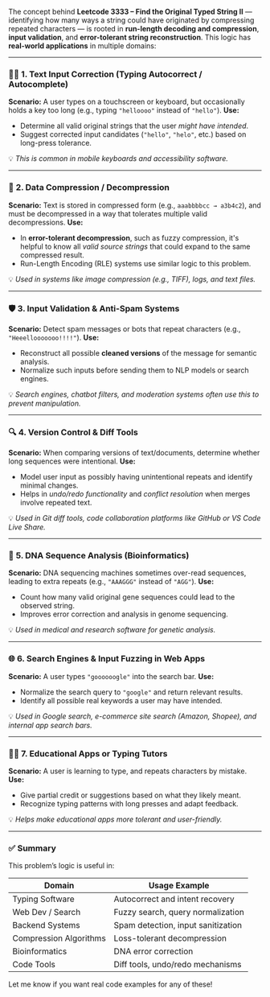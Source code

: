 The concept behind **Leetcode 3333 – Find the Original Typed String II** — identifying how many ways a string could have originated by compressing repeated characters — is rooted in **run-length decoding and compression**, **input validation**, and **error-tolerant string reconstruction**. This logic has **real-world applications** in multiple domains:

---

### 🧑‍💻 **1. Text Input Correction (Typing Autocorrect / Autocomplete)**

**Scenario:** A user types on a touchscreen or keyboard, but occasionally holds a key too long (e.g., typing `"helloooo"` instead of `"hello"`).
**Use:**

* Determine all valid original strings that the user *might have intended*.
* Suggest corrected input candidates (`"hello"`, `"helo"`, etc.) based on long-press tolerance.

💡 *This is common in mobile keyboards and accessibility software.*

---

### 🧾 **2. Data Compression / Decompression**

**Scenario:** Text is stored in compressed form (e.g., `aaabbbbcc → a3b4c2`), and must be decompressed in a way that tolerates multiple valid decompressions.
**Use:**

* In **error-tolerant decompression**, such as fuzzy compression, it's helpful to know all *valid source strings* that could expand to the same compressed result.
* Run-Length Encoding (RLE) systems use similar logic to this problem.

💡 *Used in systems like image compression (e.g., TIFF), logs, and text files.*

---

### 🛡️ **3. Input Validation & Anti-Spam Systems**

**Scenario:** Detect spam messages or bots that repeat characters (e.g., `"Heeellooooooo!!!!"`).
**Use:**

* Reconstruct all possible **cleaned versions** of the message for semantic analysis.
* Normalize such inputs before sending them to NLP models or search engines.

💡 *Search engines, chatbot filters, and moderation systems often use this to prevent manipulation.*

---

### 🔍 **4. Version Control & Diff Tools**

**Scenario:** When comparing versions of text/documents, determine whether long sequences were intentional.
**Use:**

* Model user input as possibly having unintentional repeats and identify minimal changes.
* Helps in *undo/redo functionality* and *conflict resolution* when merges involve repeated text.

💡 *Used in Git diff tools, code collaboration platforms like GitHub or VS Code Live Share.*

---

### 🧬 **5. DNA Sequence Analysis (Bioinformatics)**

**Scenario:** DNA sequencing machines sometimes over-read sequences, leading to extra repeats (e.g., `"AAAGGG"` instead of `"AGG"`).
**Use:**

* Count how many valid original gene sequences could lead to the observed string.
* Improves error correction and analysis in genome sequencing.

💡 *Used in medical and research software for genetic analysis.*

---

### 🌐 **6. Search Engines & Input Fuzzing in Web Apps**

**Scenario:** A user types `"goooooogle"` into the search bar.
**Use:**

* Normalize the search query to `"google"` and return relevant results.
* Identify all possible real keywords a user may have intended.

💡 *Used in Google search, e-commerce site search (Amazon, Shopee), and internal app search bars.*

---

### 🧑‍🏫 **7. Educational Apps or Typing Tutors**

**Scenario:** A user is learning to type, and repeats characters by mistake.
**Use:**

* Give partial credit or suggestions based on what they likely meant.
* Recognize typing patterns with long presses and adapt feedback.

💡 *Helps make educational apps more tolerant and user-friendly.*

---

### ✅ Summary

This problem’s logic is useful in:

| Domain                 | Usage Example                      |
| ---------------------- | ---------------------------------- |
| Typing Software        | Autocorrect and intent recovery    |
| Web Dev / Search       | Fuzzy search, query normalization  |
| Backend Systems        | Spam detection, input sanitization |
| Compression Algorithms | Loss-tolerant decompression        |
| Bioinformatics         | DNA error correction               |
| Code Tools             | Diff tools, undo/redo mechanisms   |

Let me know if you want real code examples for any of these!
